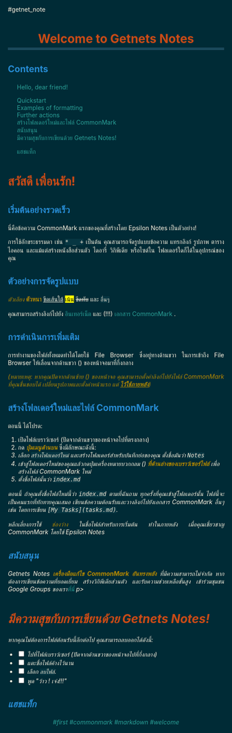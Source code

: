 #getnet_note
<html> 

<head>

<meta charset="utf-8">

 

<title>Welcome to Getnets Notes</title>

</head> 

<body>

<style>html{line-height:150%;word-wrap:break-word; background:#002b36;color:#fdf6e3;} ul{padding-left:1.5em;} strong, em{color:#b58900} code,pre,blockquote{tab-size:1;} code,pre,blockquote{background:#073642;color:#eee8d5;} pre{padding: 10px 10px 10px 10px;font-family:monospace;font-size:95%;line-height:150%;white-space: pre; white-space: pre-wrap;border-radius:10px;border: 1px solid #26566c;} code{font-family: monospace;font-size: 95%; line-height: 150%;white-space: pre;white-space: pre-wrap;} sup{font-size:70%} body{padding:1mm;}table{width:100%;} table,th,td{border-collapse:collapse;padding:10px; vertical-align: top;} table,th,td{border:1px solid #26566c;}noheader th{display:none;}th{background:#073642;}tbody tr:nth-child(even){background:#073642;} h1,h2,h3,h4,h5,h6{line-height:150%;text-align:left;} h1{color:#cb4b16;} h2,h3,h4,h5,h6{color:#268bd2;} h1#title{border-bottom:5px double #26566c;} a{word-wrap:break-word;text-decoration:none;} :active,:focus {outline: none;} a{color:#2aa198;} img{width:80%;display:block;height:auto;margin-left:auto;margin-right:auto;} img{border:1px solid #26566c;} blockquote {margin:0px 0px 0px 10px;padding:0px;padding-left:1em;} blockquote{border-left: 5px solid #fdf6e3;} center p{text-align:center;} left p{text-align:left;}right p{text-align:right;}img[title=right]{width:40%;float:right;padding:1px;margin-left:10px;}img[title=left]{width:40%;float:left;padding:1px;margin-right:10px;}kbd{padding:0.1em 0.6em;font-size:11px;font-family:arial,sans-serif;border-radius:4px;display:inline-block;margin:0 0.1em;white-space:nowrap;}kbd{background-color:#fdf6e3;color:#002b36;}hr, kbd{border:1px solid #26566c;}p{text-align:justify;}table, img, blockquote, pre {box-shadow: 1mm 1mm 2mm rgba(0,0,0,.3);}</style>

<h1 id="title" style="text-align:center;">Welcome to Getnets Notes</h1>

<h2 id="toc_title" class="nocount">Contents</h2>

<ul id="toc">

<li class="toc"><a href="#hello-dear-friend-fa-fa-hand-paper-o-a-shake">Hello, dear friend! <i class="fa fa-hand-paper-o a-shake"></i></a></li>

<ul>

<li class="toc"><a href="#quickstart">Quickstart</a></li>

<li class="toc"><a href="#examples-of-formatting">Examples of formatting</a></li>

<li class="toc"><a href="#further-actions">Further actions</a></li>

<li class="toc"><a href="#create-new-folder-and-a-commonmark-file">สร้างโฟลเดอร์ใหม่และไฟล์ CommonMark</a></li>

<li class="toc"><a href="#support">สนับสนุน</a></li>

</ul>

<li class="toc"><a href="#happy-writing-with-getnets-notes">มีความสุขกับการเขียนด้วย Getnets Notes!</a></li>

<ul>

<li class="toc"><a href="#hashtags">แฮชแท็ก</a></li>

</ul>

</ul>

<h1 id="hello-dear-friend-fa-fa-hand-paper-oa-shake">สวัสดี เพื่อนรัก! <i class="fa fa-hand-paper-o a-shake"></i></h1>

<h2 id="quickstart">เริ่มต้นอย่างรวดเร็ว</h2>

<p>นี่คือข้อความ CommonMark แรกของคุณที่สร้างโดย Epsilon Notes เป็นตัวอย่าง!</p>

<p>การใช้อักขระธรรมดา เช่น <code>* _ +</code> เป็นต้น คุณสามารถจัดรูปแบบข้อความ แทรกลิงก์ รูปภาพ ตาราง ไอคอน และแม้แต่สร้างหนังสือส่วนตัว ไดอารี่ วิกิพีเดีย หรือไซต์ใน โฟลเดอร์ใดก็ได้ในอุปกรณ์ของคุณ</p>

<h2 id="examples-of-formatting">ตัวอย่างการจัดรูปแบบ</h2>

<p><em>ตัวเอียง</em> <strong>ตัวหนา</strong> <u>ขีดเส้นใต้</u> <mark>เน้น</mark> <del>ขีดทับ</del> และ <code>อื่นๆ</code></p>

<p>คุณสามารถสร้างลิงก์ไปยัง <a href="http://google.com">อินเทอร์เน็ต</a> และ (!!!) <a href="other_document.html">เอกสาร CommonMark</a> .</p>

<h2 id="further-actions">การดำเนินการเพิ่มเติม</h2>

<p>การทำงานของไฟล์ทั้งหมดทำได้โดยใช้ File Browser ซึ่งอยู่ทางด้านขวา ในการเข้าถึง File Browser ให้เลื่อนจากด้านขวา (<i class="fa-arrow-right"></i>) ของหน้าจอมาที่กึ่งกลาง</p>

<p><em>(หมายเหตุ: หากคุณปัดจากด้านซ้าย (<i class="fa fa-arrow-left"></i>) ของหน้าจอ คุณสามารถตั้งค่าลิงก์ไปยังไฟล์ CommonMark ที่คุณชื่นชอบได้ เปลี่ยนรูปภาพและตั้งค่าหน้าแรก แต่ <strong><u>ไว้ใช้ภายหลัง</u></strong>)</em></p>

<h2 id="create-new-folder-and-a-commonmark-file">สร้างโฟลเดอร์ใหม่และไฟล์ CommonMark</h2>

<p>ตอนนี้ ได้โปรด:</p>

<ol>

<li>เปิดไฟล์เบราว์เซอร์ (ปัดจากด้านขวาของหน้าจอไปที่ตรงกลาง)</li>

<li>กด <strong><em>ปุ่มเมนูด้านบน</em></strong> ซึ่งมีลักษณะดังนี้: <font color="lightblue"><i class="fa fa-navicon"></ i></font></li>

<li>เลือก <code>สร้างโฟลเดอร์ใหม่</code> และสร้างโฟลเดอร์สำหรับบันทึกย่อของคุณ ตั้งชื่อมันว่า <code>Notes</code></li>

<li>เข้าสู่โฟลเดอร์ใหม่ของคุณแล้วกดปุ่มเครื่องหมายบวกกลม (<font color="lightblue"><i class="fa fa-plus-circle"></i></font>) <strong><em >ที่ด้านล่างของเบราว์เซอร์ไฟล์</em></strong> เพื่อสร้างไฟล์ CommonMark ใหม่</li>

<li>ตั้งชื่อไฟล์นั้นว่า <code>index.md</code></li>

</ol>

<p>ตอนนี้ ถ้าคุณตั้งชื่อไฟล์ใหม่นี้ว่า <code>index.md</code> ตามที่ฉันถาม ทุกครั้งที่คุณเข้าสู่โฟลเดอร์นั้น ไฟล์นี้จะเป็นคนแรกที่ทักทายคุณเสมอ เขียนข้อความต้อนรับและวางลิงก์ไปยังเอกสาร CommonMark อื่นๆ เช่น โดยการเขียน <code>[My Tasks](tasks.md)</code>.</p>

<p><i class="fa fa-exclamation-triangle"></i> หลีกเลี่ยงการใช้ <em>ช่องว่าง</em> ในชื่อไฟล์สำหรับการเริ่มต้น ทำในภายหลัง เมื่อคุณเชี่ยวชาญ CommonMark โดยใช้ Epsilon Notes</p>

<h2 id="support">สนับสนุน</h2>

<p>Getnets Notes <strong>เครื่องมือแก้ไข CommonMark อันทรงพลัง</strong> ที่มีความสามารถไม่จำกัด หากต้องการเขียนข้อความที่ยอดเยี่ยม สร้างวิกิพีเดียส่วนตัว และรับความช่วยเหลือขั้นสูง เข้าร่วมชุมชน Google Groups ของเรา<a href="https://groups.google.com/g/epsilon-notes">ที่นี่</a></a></a> p>

<h1 id="happy-writing-with-getnets-notes">มีความสุขกับการเขียนด้วย Getnets Notes!</h1>

<p></p>

<p>หากคุณไม่ต้องการไฟล์ต้อนรับนี้อีกต่อไป คุณสามารถลบออกได้ดังนี้:</p>

<ul>

<li><label><input type="checkbox" class="checkbox" value="000000" added/> <span>ไปที่ไฟล์เบราว์เซอร์ (ปัดจากด้านขวาของหน้าจอไปที่กึ่งกลาง)</span ></label></li>

<li><label><input type="checkbox" class="checkbox" value="00001" selected/> <span>แตะชื่อไฟล์ค้างไว้นาน</span></label></li>

<li><label><input class="checkbox" type="checkbox" value="00002"/> <span>เลือก <code>ลบไฟล์</code>.</span></label></li >

<li><label><input type="checkbox" class="checkbox" value="00003" selected/> <span><i class="fa fa-thumbs-up"></i> พูด "ว้าว ! เจ๋ง!!!" <i class="fa fa-smile-o"></i></span></label></li>

</ul>

<h2 id="hashtags">แฮชแท็ก</h2>

<center>

<p><a class="hashtag" href="#" onclick="lookUpHashTag(this);">#first</a> <a class="hashtag" href="#" onclick="lookUpHashTag(this) ;">#commonmark</a> <a class="hashtag" href="#" onclick="lookUpHashTag(this);">#markdown</a> <a class="hashtag" href="#" onclick ="lookUpHashTag(this);">#welcome</a></p>

</center>

</body>

</html>

    
